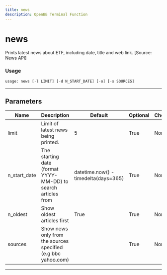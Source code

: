 ```yaml
---
title: news
description: OpenBB Terminal Function
---
```


# news

Prints latest news about ETF, including date, title and web link. [Source: News API]

### Usage 
```python
usage: news [-l LIMIT] [-d N_START_DATE] [-o] [-s SOURCES]
```

---
## Parameters

| Name | Description | Default | Optional | Choices |
| ---- | ----------- | ------- | -------- | ------- |
| limit | Limit of latest news being printed. | 5 | True | None |
| n_start_date | The starting date (format YYYY-MM-DD) to search articles from | datetime.now() - timedelta(days=365) | True | None |
| n_oldest | Show oldest articles first | True | True | None |
| sources | Show news only from the sources specified (e.g bbc yahoo.com) |  | True | None |


---
